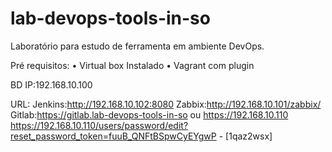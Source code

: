 # lab-devops-tools-in-so
Laboratório para estudo de ferramenta em ambiente DevOps.


Pré requisitos:
    • Virtual box Instalado
    • Vagrant com plugin
	
BD
	IP:192.168.10.100

URL:
	Jenkins:http://192.168.10.102:8080
	Zabbix:http://192.168.10.101/zabbix/
	Gitlab:https://gitlab.lab-devops-tools-in-so ou https://192.168.10.110
	https://192.168.10.110/users/password/edit?reset_password_token=fuuB_QNFtBSpwCyEYgwP - [1qaz2wsx]